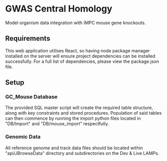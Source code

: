 # GWAS Central Homology

Model organism data integration with IMPC mouse gene knockouts.

## Requirements

This web application utilises React, so having node package manager installed on the server will ensure project dependencies can be installed successfully. For a full list of dependencies, please view the package.json  file.

## Setup
### GC_Mouse Database
The provided SQL master script will create the required table structure, along with key constraints and stored procedures. Population of said tables can then commence by running the import python files located in "DB/Import" and "DB/mouse_import" respectfully. 

### Genomic Data
All reference genome and track data files should be located within "api/JBrowseData" directory and subdirectories on the Dev & Live LAMPs.



